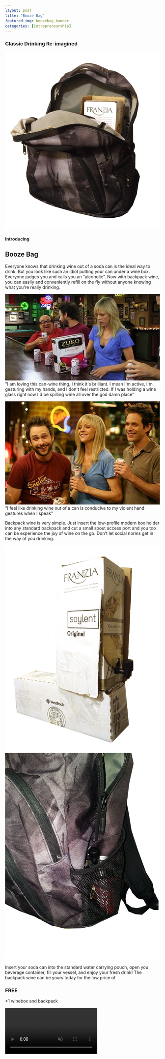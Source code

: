 ```yaml
---
layout: post
title: "Booze Bag"
featured-img: boozebag_banner
categories: [Entrepreneurship]
---
```


### Classic Drinking Re-imagined  

![Boozebag Front](/assets/img/posts/wine/frontview.png)

#### Introducing
## Booze Bag

Everyone knows that drinking wine out of a soda can is the ideal way to drink. But you look like such an idiot putting your can under a wine box. Everyone judges you and calls you an "alcoholic". Now with backpack wine, you can easily and conveniently refill on the fly without anyone knowing what you're really drinking.

![Wine Customers](/assets/img/posts/wine/sad.jpg)
"I am loving this can-wine thing, I think it's brilliant. I mean I'm active, I'm gesturing with my hands, and I don't feel restricted. If I was holding a wine glass right now I'd be spilling wine all over the god damn place"

![Happy Customers](/assets/img/posts/wine/happycustomers.jpg)
"I feel like drinking wine out of a can is conducive to my violent hand gestures when I speak"  

Backpack wine is very simple. Just insert the low-profile modern box holder into any standard backpack and cut a small spout access port and you too can be experience the joy of wine on the go. Don't let social norms get in the way of you drinking.

![Boozebag inside](/assets/img/posts/wine/inside.png)
![Boozebag side](/assets/img/posts/wine/closeup.png)

Insert your soda can into the standard water carrying pouch, open you beverage container, fill your vessel, and enjoy your fresh drink!
The backpack wine can be yours today for the low price of
### FREE
+1 winebox and backpack

<div class = "row">
<div class = "col-12">
<video loop autoplay muted>
    <source src="assets/img/posts/wine/action.mp4" type="video/mp4">
</video>
</div>
</div>